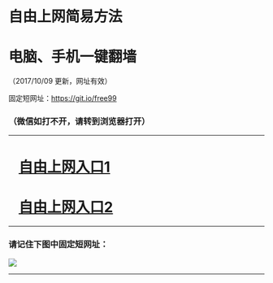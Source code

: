 ﻿# 自由上网简易方法

# 电脑、手机一键翻墙

（2017/10/09 更新，网址有效）

固定短网址：https://git.io/free99

### （微信如打不开，请转到浏览器打开）


***





# &nbsp;&nbsp; <a href="http://ft18662639.fwq-tz-1001.info/fwqtz01.html?t=100900129527 " target="_blank">自由上网入口1</a>
# &nbsp;&nbsp; <a href="http://ft3193132185.fwq-tz-1002.info/fwqtz02.html?t=10090012155 " target="_blank">自由上网入口2</a>
***

### 请记住下图中固定短网址：

<img src="https://s3-us-west-2.amazonaws.com/fwq-1001/yjfq-20170905okok.png" /> 


***

